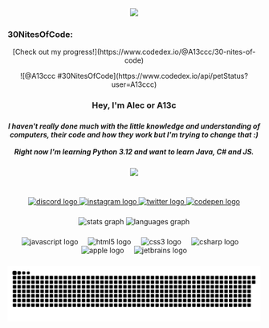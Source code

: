 <div align="center">
  <img height="200" src="https://i.imgur.com/nRYD5Lv.png"  />
</div>

###

### 30NitesOfCode:
  <p align="center">[Check out my progress!](https://www.codedex.io/@A13ccc/30-nites-of-code)</p>  
  <p align="center">![@A13ccc #30NitesOfCode](https://www.codedex.io/api/petStatus?user=A13ccc)</p>

<h3 align="center">Hey, I'm Alec or A13c</h3>

###

<h5 align="center">I haven't really done much with the little knowledge and understanding of computers, their code and how they work but I'm trying to change that :)<br><br>Right now I'm learning Python 3.12 and want to learn Java, C# and JS.</h5>

###

<div align="center">
  <img src="https://profile-counter.glitch.me/A13ccc/count.svg?"  />
</div>

###

<br clear="both">

<div align="center">
  <a href="https://discordapp.com/users/515194563183247363" target="_blank">
    <img src="https://raw.githubusercontent.com/maurodesouza/profile-readme-generator/master/src/assets/icons/social/discord/default.svg" width="52" height="40" alt="discord logo"  />
  </a>
  <a href="https://www.instagram.com/a13ccccc/" target="_blank">
    <img src="https://raw.githubusercontent.com/maurodesouza/profile-readme-generator/master/src/assets/icons/social/instagram/default.svg" width="52" height="40" alt="instagram logo"  />
  </a>
  <a href="https://twitter.com/A13cccccc" target="_blank">
    <img src="https://raw.githubusercontent.com/maurodesouza/profile-readme-generator/master/src/assets/icons/social/twitter/default.svg" width="52" height="40" alt="twitter logo"  />
  </a>
  <a href="https://codepen.io/A13ccc" target="_blank">
    <img src="https://raw.githubusercontent.com/maurodesouza/profile-readme-generator/master/src/assets/icons/social/codepen/default.svg" width="52" height="40" alt="codepen logo"  />
  </a>
</div>

###

<div align="center">
  <img src="https://github-readme-stats.vercel.app/api?username=A13ccc&hide_title=false&hide_rank=false&show_icons=true&include_all_commits=true&count_private=true&disable_animations=false&theme=dracula&locale=en&hide_border=false&order=1" height="150" alt="stats graph"  />
  <img src="https://github-readme-stats.vercel.app/api/top-langs?username=A13ccc&locale=en&hide_title=false&layout=compact&card_width=320&langs_count=5&theme=dracula&hide_border=false&order=2" height="150" alt="languages graph"  />
</div>

###

<div align="center">
  <img src="https://cdn.jsdelivr.net/gh/devicons/devicon/icons/javascript/javascript-original.svg" height="40" alt="javascript logo"  />
  <img width="12" />
  <img src="https://cdn.jsdelivr.net/gh/devicons/devicon/icons/html5/html5-original.svg" height="40" alt="html5 logo"  />
  <img width="12" />
  <img src="https://cdn.jsdelivr.net/gh/devicons/devicon/icons/css3/css3-original.svg" height="40" alt="css3 logo"  />
  <img width="12" />
  <img src="https://cdn.jsdelivr.net/gh/devicons/devicon/icons/csharp/csharp-original.svg" height="40" alt="csharp logo"  />
  <img width="12" />
  <img src="https://cdn.jsdelivr.net/gh/devicons/devicon/icons/apple/apple-original.svg" height="40" alt="apple logo"  />
  <img width="12" />
  <img src="https://cdn.jsdelivr.net/gh/devicons/devicon/icons/jetbrains/jetbrains-original.svg" height="40" alt="jetbrains logo"  />
</div>

###

<img src="https://raw.githubusercontent.com/A13ccc/A13ccc/main/output/snake.svg" alt="Snake animation" />

###
